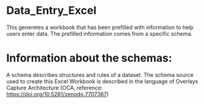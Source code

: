 # Data_Entry_Excel

This generetes a workbook that has been prefilled with information to help users enter data. The prefilled information comes from a specific schema.

# Information about the schemas:

A schema describes structures and rules of a dataset. The schema source used to create this Excel Workbook is described in the language of Overlays Capture Architecture (OCA, reference: https://doi.org/10.5281/zenodo.7707367)

